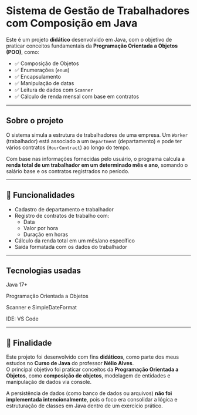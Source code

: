 # Sistema de Gestão de Trabalhadores com Composição em Java

Este é um projeto **didático** desenvolvido em Java, com o objetivo de praticar conceitos fundamentais da **Programação Orientada a Objetos (POO)**, como:

- ✅ Composição de Objetos
- ✅ Enumerações (`enum`)
- ✅ Encapsulamento
- ✅ Manipulação de datas
- ✅ Leitura de dados com `Scanner`
- ✅ Cálculo de renda mensal com base em contratos

---

##  Sobre o projeto

O sistema simula a estrutura de trabalhadores de uma empresa. Um `Worker` (trabalhador) está associado a um `Department` (departamento) e pode ter vários contratos (`HourContract`) ao longo do tempo.

Com base nas informações fornecidas pelo usuário, o programa calcula a **renda total de um trabalhador em um determinado mês e ano**, somando o salário base e os contratos registrados no período.

---

## 📌 Funcionalidades

- Cadastro de departamento e trabalhador
- Registro de contratos de trabalho com:
  - Data
  - Valor por hora
  - Duração em horas
- Cálculo da renda total em um mês/ano específico
- Saída formatada com os dados do trabalhador

---

## Tecnologias usadas
Java 17+

Programação Orientada a Objetos

Scanner e SimpleDateFormat

IDE: VS Code

--- 

## 📘 Finalidade

Este projeto foi desenvolvido com fins **didáticos**, como parte dos meus estudos no **Curso de Java** do professor **Nélio Alves**.  
O principal objetivo foi praticar conceitos da **Programação Orientada a Objetos**, como **composição de objetos**, modelagem de entidades e manipulação de dados via console.

A persistência de dados (como banco de dados ou arquivos) **não foi implementada intencionalmente**, pois o foco era consolidar a lógica e estruturação de classes em Java dentro de um exercício prático.
